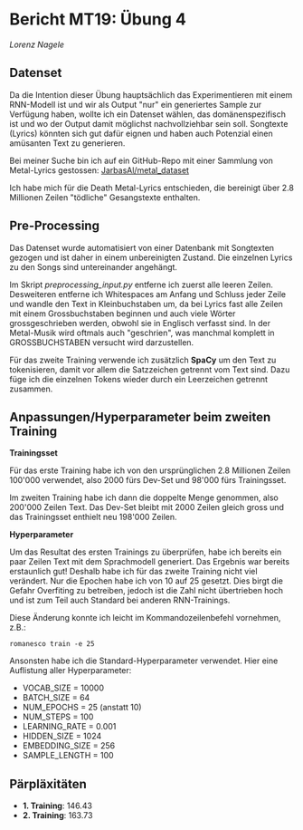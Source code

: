 # Bericht MT19: Übung 4

*Lorenz Nagele*

## Datenset

Da die Intention dieser Übung hauptsächlich das Experimentieren mit einem RNN-Modell ist und wir als Output "nur" ein generiertes Sample zur Verfügung haben, wollte ich ein Datenset wählen, das domänenspezifisch ist und wo der Output damit möglichst nachvollziehbar sein soll. Songtexte (Lyrics) könnten sich gut dafür eignen und haben auch Potenzial einen amüsanten Text zu generieren.

Bei meiner Suche bin ich auf ein GitHub-Repo mit einer Sammlung von Metal-Lyrics gestossen: [JarbasAl/metal_dataset](https://github.com/JarbasAl/metal_dataset)

Ich habe mich für die Death Metal-Lyrics entschieden, die bereinigt über 2.8 Millionen Zeilen "tödliche" Gesangstexte enthalten.

## Pre-Processing

Das Datenset wurde automatisiert von einer Datenbank mit Songtexten gezogen und ist daher in einem unbereinigten Zustand. Die einzelnen Lyrics zu den Songs sind untereinander angehängt.

Im Skript *preprocessing_input.py* entferne ich zuerst alle leeren Zeilen. Desweiteren entferne ich Whitespaces am Anfang und Schluss jeder Zeile und wandle den Text in Kleinbuchstaben um, da bei Lyrics fast alle Zeilen mit einem Grossbuchstaben beginnen und auch viele Wörter grossgeschrieben werden, obwohl sie in Englisch verfasst sind. In der Metal-Musik wird oftmals auch "geschrien", was manchmal komplett in GROSSBUCHSTABEN versucht wird darzustellen.

Für das zweite Training verwende ich zusätzlich **SpaCy** um den Text zu tokenisieren, damit vor allem die Satzzeichen getrennt vom Text sind. Dazu füge ich die einzelnen Tokens wieder durch ein Leerzeichen getrennt zusammen.

## Anpassungen/Hyperparameter beim zweiten Training

**Trainingsset**

Für das erste Training habe ich von den ursprünglichen 2.8 Millionen Zeilen 100'000 verwendet, also 2000 fürs Dev-Set und 98'000 fürs Trainingsset.

Im zweiten Training habe ich dann die doppelte Menge genommen, also 200'000 Zeilen Text. Das Dev-Set bleibt mit 2000 Zeilen gleich gross und das Trainingsset enthielt neu 198'000 Zeilen.

**Hyperparameter**

Um das Resultat des ersten Trainings zu überprüfen, habe ich bereits ein paar Zeilen Text mit dem Sprachmodell generiert. Das Ergebnis war bereits erstaunlich gut! Deshalb habe ich für das zweite Training nicht viel verändert. Nur die Epochen habe ich von 10 auf 25 gesetzt. Dies birgt die Gefahr Overfiting zu betreiben, jedoch ist die Zahl nicht übertrieben hoch und ist zum Teil auch Standard bei anderen RNN-Trainings.

Diese Änderung konnte ich leicht im Kommandozeilenbefehl vornehmen, z.B.:

`romanesco train -e 25`

Ansonsten habe ich die Standard-Hyperparameter verwendet. Hier eine Auflistung aller Hyperparameter:

- VOCAB_SIZE = 10000
- BATCH_SIZE = 64
- NUM_EPOCHS = 25 (anstatt 10)
- NUM_STEPS = 100
- LEARNING_RATE = 0.001
- HIDDEN_SIZE = 1024
- EMBEDDING_SIZE = 256
- SAMPLE_LENGTH = 100

## Pärpläxitäten

- **1. Training**: 146.43
- **2. Training**: 163.73
